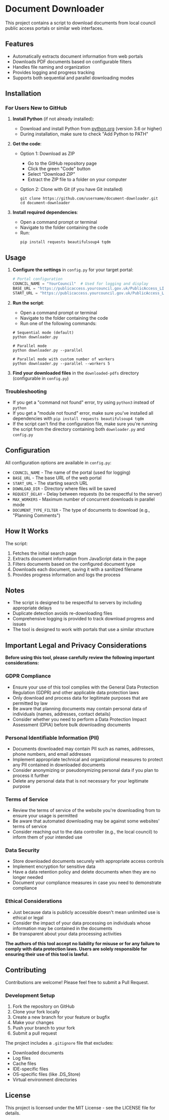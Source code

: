 # Document Downloader

This project contains a script to download documents from local council public access portals or similar web interfaces.

## Features

- Automatically extracts document information from web portals
- Downloads PDF documents based on configurable filters
- Handles file naming and organization
- Provides logging and progress tracking
- Supports both sequential and parallel downloading modes

## Installation

### For Users New to GitHub

1. **Install Python** (if not already installed):
   - Download and install Python from [python.org](https://www.python.org/downloads/) (version 3.6 or higher)
   - During installation, make sure to check "Add Python to PATH"

2. **Get the code**:
   - Option 1: Download as ZIP
     - Go to the GitHub repository page
     - Click the green "Code" button
     - Select "Download ZIP"
     - Extract the ZIP file to a folder on your computer

   - Option 2: Clone with Git (if you have Git installed)
     ```
     git clone https://github.com/username/document-downloader.git
     cd document-downloader
     ```

3. **Install required dependencies**:
   - Open a command prompt or terminal
   - Navigate to the folder containing the code
   - Run:
     ```
     pip install requests beautifulsoup4 tqdm
     ```

## Usage

1. **Configure the settings** in `config.py` for your target portal:
   ```python
   # Portal configuration
   COUNCIL_NAME = "YourCouncil"  # Used for logging and display
   BASE_URL = "https://publicaccess.yourcouncil.gov.uk/PublicAccess_LIVE/"
   START_URL = "https://publicaccess.yourcouncil.gov.uk/PublicAccess_LIVE/SearchResult/RunThirdPartySearch?FileSystemid=PL&FOLDER1_REF=123456"
   ```

2. **Run the script**:
   - Open a command prompt or terminal
   - Navigate to the folder containing the code
   - Run one of the following commands:

   ```
   # Sequential mode (default)
   python downloader.py
   
   # Parallel mode
   python downloader.py --parallel
   
   # Parallel mode with custom number of workers
   python downloader.py --parallel --workers 5
   ```

3. **Find your downloaded files** in the `downloaded-pdfs` directory (configurable in `config.py`)

### Troubleshooting

- If you get a "command not found" error, try using `python3` instead of `python`
- If you get a "module not found" error, make sure you've installed all dependencies with `pip install requests beautifulsoup4 tqdm`
- If the script can't find the configuration file, make sure you're running the script from the directory containing both `downloader.py` and `config.py`

## Configuration

All configuration options are available in `config.py`:

- `COUNCIL_NAME` - The name of the portal (used for logging)
- `BASE_URL` - The base URL of the web portal
- `START_URL` - The starting search URL
- `DOWNLOAD_DIR` - Directory where files will be saved
- `REQUEST_DELAY` - Delay between requests (to be respectful to the server)
- `MAX_WORKERS` - Maximum number of concurrent downloads in parallel mode
- `DOCUMENT_TYPE_FILTER` - The type of documents to download (e.g., "Planning Comments")

## How It Works

The script:
1. Fetches the initial search page
2. Extracts document information from JavaScript data in the page
3. Filters documents based on the configured document type
4. Downloads each document, saving it with a sanitized filename
5. Provides progress information and logs the process

## Notes

- The script is designed to be respectful to servers by including appropriate delays
- Duplicate detection avoids re-downloading files
- Comprehensive logging is provided to track download progress and issues
- The tool is designed to work with portals that use a similar structure

## Important Legal and Privacy Considerations

**Before using this tool, please carefully review the following important considerations:**

### GDPR Compliance
- Ensure your use of this tool complies with the General Data Protection Regulation (GDPR) and other applicable data protection laws
- Only download and process data for legitimate purposes that are permitted by law
- Be aware that planning documents may contain personal data of individuals (names, addresses, contact details)
- Consider whether you need to perform a Data Protection Impact Assessment (DPIA) before bulk downloading documents

### Personal Identifiable Information (PII)
- Documents downloaded may contain PII such as names, addresses, phone numbers, and email addresses
- Implement appropriate technical and organizational measures to protect any PII contained in downloaded documents
- Consider anonymizing or pseudonymizing personal data if you plan to process it further
- Delete any personal data that is not necessary for your legitimate purpose

### Terms of Service
- Review the terms of service of the website you're downloading from to ensure your usage is permitted
- Be aware that automated downloading may be against some websites' terms of service
- Consider reaching out to the data controller (e.g., the local council) to inform them of your intended use

### Data Security
- Store downloaded documents securely with appropriate access controls
- Implement encryption for sensitive data
- Have a data retention policy and delete documents when they are no longer needed
- Document your compliance measures in case you need to demonstrate compliance

### Ethical Considerations
- Just because data is publicly accessible doesn't mean unlimited use is ethical or legal
- Consider the impact of your data processing on individuals whose information may be contained in the documents
- Be transparent about your data processing activities

**The authors of this tool accept no liability for misuse or for any failure to comply with data protection laws. Users are solely responsible for ensuring their use of this tool is lawful.**

## Contributing

Contributions are welcome! Please feel free to submit a Pull Request.

### Development Setup

1. Fork the repository on GitHub
2. Clone your fork locally
3. Create a new branch for your feature or bugfix
4. Make your changes
5. Push your branch to your fork
6. Submit a pull request

The project includes a `.gitignore` file that excludes:
- Downloaded documents
- Log files
- Cache files
- IDE-specific files
- OS-specific files (like .DS_Store)
- Virtual environment directories

## License

This project is licensed under the MIT License - see the LICENSE file for details.

